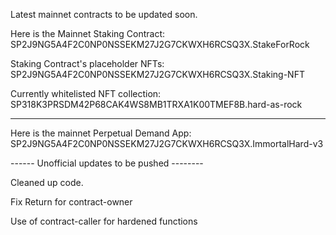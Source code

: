 Latest mainnet contracts to be updated soon.


Here is the Mainnet Staking Contract:
SP2J9NG5A4F2C0NP0NSSEKM27J2G7CKWXH6RCSQ3X.StakeForRock

Staking Contract's placeholder NFTs:
SP2J9NG5A4F2C0NP0NSSEKM27J2G7CKWXH6RCSQ3X.Staking-NFT

Currently whitelisted NFT collection:
SP318K3PRSDM42P68CAK4WS8MB1TRXA1K00TMEF8B.hard-as-rock

------------------

Here is the mainnet Perpetual Demand App:
SP2J9NG5A4F2C0NP0NSSEKM27J2G7CKWXH6RCSQ3X.ImmortalHard-v3

------ Unofficial updates to be pushed --------

Cleaned up code.

Fix Return for contract-owner

Use of contract-caller for hardened functions
